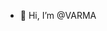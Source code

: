 - 👋 Hi, I’m @VARMA

<!---
vs2219/vs2219 is a ✨ special ✨ repository because its `README.md` (this file) appears on your GitHub profile.
You can click the Preview link to take a look at your changes.
--->
